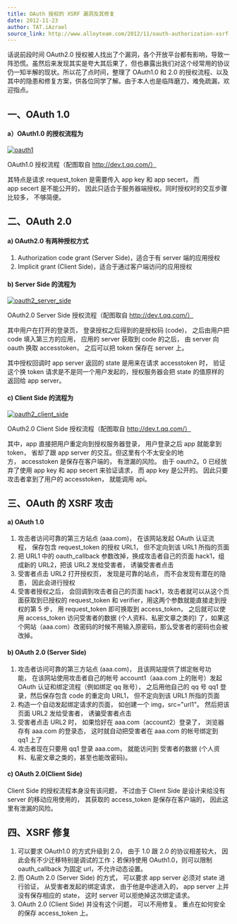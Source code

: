 ```yaml
---
title: OAuth 授权的 XSRF 漏洞及其修复
date: 2012-11-23
author: TAT.iAzrael
source_link: http://www.alloyteam.com/2012/11/oauth-authorization-xsrf-vulnerability-and-its-repair/
---
```


<!-- {% raw %} - for jekyll -->

话说前段时间 OAuth2.0 授权被人找出了个漏洞，各个开放平台都有影响，导致一阵恐慌。虽然后来发现其实是夸大其后果了，但也暴露出我们对这个经常用的协议仍一知半解的现状。所以花了点时间，整理了 OAuth1.0 和 2.0 的授权流程、以及其中的隐患和修复方案，供各位同学了解。由于本人也是临阵磨刀，难免疏漏，欢迎指点。

## 一、OAuth 1.0

#### a）OAuth1.0 的授权流程为

[![](http://www.alloyteam.com/wp-content/uploads/auto_save_image/2012/11/112259TRQ.jpg "oauth1")](http://www.alloyteam.com/wp-content/uploads/auto_save_image/2012/11/112259TRQ.jpg)

OAuth1.0 授权流程（配图取自 <http://dev.t.qq.com/）>

其特点是请求 request_token 是需要传入 app key 和 app secert， 而 app secert 是不能公开的， 因此只适合于服务器端授权。同时授权时的交互步骤比较多， 不够简便。

## 二、OAuth 2.0

#### a) OAuth2.0 有两种授权方式

1.  Authorization code grant (Server Side)，适合于有 server 端的应用授权
2.  Implicit grant (Client Side)，适合于通过客户端访问的应用授权

#### b) Server Side 的流程为

[![](http://www.alloyteam.com/wp-content/uploads/auto_save_image/2012/11/112259l3D.jpg "oauth2_server_side")](http://www.alloyteam.com/wp-content/uploads/auto_save_image/2012/11/112259l3D.jpg)

OAuth2.0 Server Side 授权流程（配图取自 <http://dev.t.qq.com/）>

其中用户在打开的登录页， 登录授权之后得到的是授权码 (code)， 之后由用户把 code 填入第三方的应用， 应用的 server 获取到 code 的之后， 由 server 向 oauth 换取 accesstoken， 之后可以把 token 保存在 server 上。

其中授权回调时 app server 返回的 state 是用来在请求 accesstoken 时， 验证这个换 token 请求是不是同一个用户发起的，授权服务器会把 state 的值原样的返回给 app server。

#### c) Client Side 的流程为

[![](http://www.alloyteam.com/wp-content/uploads/auto_save_image/2012/11/112259XV2.png "oauth2_client_side")](http://www.alloyteam.com/wp-content/uploads/auto_save_image/2012/11/112259XV2.png)

OAuth2.0 Client Side 授权流程（配图取自 <http://dev.t.qq.com/）>

其中，app 直接把用户重定向到授权服务器登录， 用户登录之后 app 就能拿到 token， 省却了跟 app server 的交互。但这里有个不太安全的地方， accesstoken 是保存在客户端的， 有泄漏的风险。 由于 oauth2。0 已经放弃了使用 app key 和 app secert 来验证请求， 而 app key 是公开的。 因此只要攻击者拿到了用户的 accesstoken， 就能调用 api。

## 三、OAuth 的 XSRF 攻击

#### a) OAuth 1.0

1.  攻击者访问可靠的第三方站点 (aaa.com)， 在该网站发起 OAuth 认证流程， 保存包含 request_token 的授权 URL1， 但不定向到该 URL1 所指的页面
2.  把 URL1 中的 oauth_callback 参数改掉，换成攻击者自己的页面 hack1，组成新的 URL2，把该 URL2 发给受害者， 诱骗受害者点击
3.  受害者点击 URL2 打开授权页， 发现是可靠的站点， 而不会发现有潜在的隐患， 因此会进行授权
4.  受害者授权之后， 会回调到攻击者自己的页面 hack1，攻击者就可以从这个页面获取到已授权的 request_token 和 verifier，用这两个参数就能直接走到授权的第 5 步， 用 request_token 即可换取到 access_token， 之后就可以使用 access_token 访问受害者的数据 (个人资料、私密文章之类的) 了，如果这个网站（aaa.com）改密码的时候不用输入原密码，那么受害者的密码也会被改掉。

#### b) OAuth 2.0 (Server Side)

1.  攻击者访问可靠的第三方站点 (aaa.com)， 且该网站提供了绑定帐号功能， 在该网站使用攻击者自己的帐号 account1（aaa.com 上的账号）发起 OAuth 认证和绑定流程（例如绑定 qq 账号）， 之后用他自己的 qq 号 qq1 登录，然后保存包含 code 的重定向 URL1， 但不定向到该 URL1 所指的页面
2.  构造一个自动发起绑定请求的页面， 如创建一个 img，src="url1"。 然后把该页面 URL2 发给受害者， 诱骗受害者点击
3.  受害者点击 URL2 时， 如果恰好在 aaa.com（account2）登录了， 浏览器存有 aaa.com 的登录态， 这时就自动把受害者在 aaa.com 的帐号绑定到 qq1 上了
4.  攻击者现在只要用 qq1 登录 aaa.com， 就能访问到 受害者的数据 (个人资料、私密文章之类的，甚至也能改密码)。

#### c) OAuth 2.0(Client Side)

Client Side 的授权流程本身没有该问题， 不过由于 Client Side 是设计来给没有 server 的移动应用使用的， 其获取的 access_token 是保存在客户端的， 因此这里有泄漏的风险。

## 四、XSRF 修复

1.  可以要求 OAuth1.0 的方式升级到 2.0， 由于 1.0 跟 2.0 的协议相差较大， 因此会有不少迁移特别是调试的工作；若保持使用 OAuth1.0，则可以限制 oauth_callback 为固定 url，不允许动态设置。
2.  而 OAuth 2.0 (Server Side) 的方式， 可以要求 app server 必须对 state 进行验证， 从受害者发起的绑定请求， 由于他是中途进入的， app server 上并没有保存相应的 state， 这时 server 可以拒绝掉这次绑定请求。
3.  OAuth 2.0 (Client Side) 并没有这个问题， 可以不用修复。 重点在如何安全的保存 access_token 上。

<!-- {% endraw %} - for jekyll -->